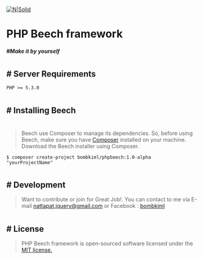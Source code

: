[![N|Solid](https://image.ibb.co/bzOJrK/logo_no_BG1x.png)](https://github.com/bombkiml/phpbeech)
# PHP Beech framework
##### #Make it by yourself
#
#
## # Server Requirements
    PHP >= 5.3.0
#
## # Installing Beech
#
> Beech use Composer to manage its dependencies. So, before using Beech, make sure you have [Composer](https://getcomposer.org/) installed on your machine.
> Download the Beech installer using Composer.

    $ composer create-project bombkiml/phpbeech:1.0-alpha "yourProjectName"
#
## # Development
> Want to contribute or join for Great Job!. You can contact to me via
E-mail nattapat.jquery@gmail.com or Facebook : [bombkiml](https://www.facebook.com/bombkiml)
#
## # License
> PHP Beech framework is open-sourced software licensed under the [MIT license.](https://opensource.org/licenses/MIT)
